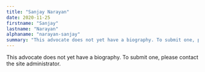 ```yaml
---
title: "Sanjay Narayan"
date: 2020-11-25
firstname: "Sanjay"
lastname: "Narayan"
alphaname: "narayan-sanjay"
summary: "This advocate does not yet have a biography. To submit one, please contact the site administrator."
---
```

This advocate does not yet have a biography. To submit one, please contact the site administrator.

